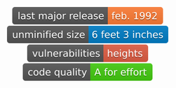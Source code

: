 <p align="center">
  <img src="badges/release.svg">
  <img src="badges/size.svg">
  <img src="badges/vulnerabilities.svg">
  <img src="badges/quality.svg">
</p>
